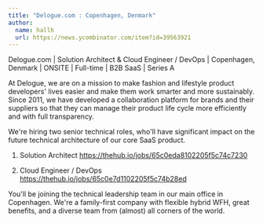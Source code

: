 ```yaml
---
title: "Delogue.com : Copenhagen, Denmark"
author:
  name: hallh
  url: https://news.ycombinator.com/item?id=39563921
---
```

Delogue.com | Solution Architect &amp; Cloud Engineer &#x2F; DevOps | Copenhagen, Denmark | ONSITE | Full-time | B2B SaaS | Series A

At Delogue, we are on a mission to make fashion and lifestyle product developers&#x27; lives easier and make them work smarter and more sustainably. Since 2011, we have developed a collaboration platform for brands and their suppliers so that they can manage their product life cycle more efficiently and with full transparency.

We&#x27;re hiring two senior technical roles, who&#x27;ll have significant impact on the future technical architecture of our core SaaS product.

1) Solution Architect
<a href="https:&#x2F;&#x2F;thehub.io&#x2F;jobs&#x2F;65c0eda8102205f5c74c7230" rel="nofollow">https:&#x2F;&#x2F;thehub.io&#x2F;jobs&#x2F;65c0eda8102205f5c74c7230</a>

2) Cloud Engineer &#x2F; DevOps
<a href="https:&#x2F;&#x2F;thehub.io&#x2F;jobs&#x2F;65c0e7d1102205f5c74b28ed" rel="nofollow">https:&#x2F;&#x2F;thehub.io&#x2F;jobs&#x2F;65c0e7d1102205f5c74b28ed</a>

You&#x27;ll be joining the technical leadership team in our main office in Copenhagen. We&#x27;re a family-first company with flexible hybrid WFH, great benefits, and a diverse team from (almost) all corners of the world.
